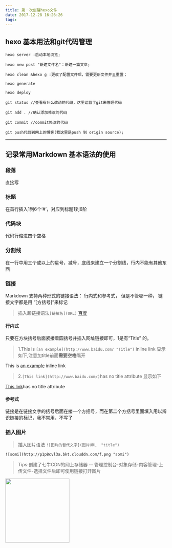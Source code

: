 ```yaml
---
title: 第一次创建hexo文件
date: 2017-12-28 16:26:26
tags:
---
```

## hexo 基本用法和git代码管理 ##

	hexo server :启动本地浏览;

	hexo new post "新建文件名"：新建一篇文章;

	hexo clean &hexo g :更改了配置文件后，需要更新文件并且重置；
	
	hexo generate  

	hexo deploy

	git status //查看有什么改动的代码，这里运营了git来管理代码

	git add . //确认添加修改的代码

	git commit //commit修改的代码

	git push代码到网上的博客(我这里是push 到 origin source);

-----------

## 记录常用Markdown 基本语法的使用

### 段落 

 直接写

### 标题

在首行插入1到6个‘#’，对应到标题1到6阶

### 代码块

代码行缩进四个空格

### 分割线

在一行中用三个或以上的星号，减号，底线来建立一个分割线，行内不能有其他东西

### 链接

Markdown  支持两种形式的链接语法：  行内式和参考式， 但是不管哪一种， 链接文字都是用 “[方括号]”来标记  

>插入超链接语法`[链接名](URL)`  [百度](http://www.baidu.com)  

#### 行内式

只要在方块括号后面紧接着圆括号并插入网址链接即可，1是有“Title” 的。

>1.This is `[an example](http://www.baidu.com/ "Title")` inline link 显示如下,注意加title前面**需要空格**隔开  

This is [an example](http://www.baidu.com/ "Title") inline link 

>2.`[This link](http://www.baidu.com/)`has no title attribute 显示如下  

[This link](http://www.baidu.com/)has no title attribute

#### 参考式

链接是在链接文字的括号后面在接一个方括号，而在第二个方括号里面填入用以辨识链接的标记，我不常用，不写了

### 插入图片

>插入图片语法 ```![图片的替代文字](图片URL  "title")```   

`![somi](http://p1p8cvl3a.bkt.clouddn.com/f.png "somi")`

>Tips:创建了七牛CDN的网上存储器 -- 管理控制台-对象存储-内容管理-上传文件-选择文件后即可使用链接打开图片

<!-- !["bg1"](http://p1p8cvl3a.bkt.clouddn.com/bg1.jpg) -->
<img src="http://p1p8cvl3a.bkt.clouddn.com/bg1.jpg" width="200" height="200">

